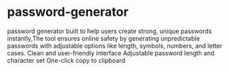 # password-generator
password generator built to help users create strong, unique passwords instantly,The tool ensures online safety by generating unpredictable passwords with adjustable options like length, symbols, numbers, and letter cases.   Clean and user-friendly interface  Adjustable password length and character set  One-click copy to clipboard  
